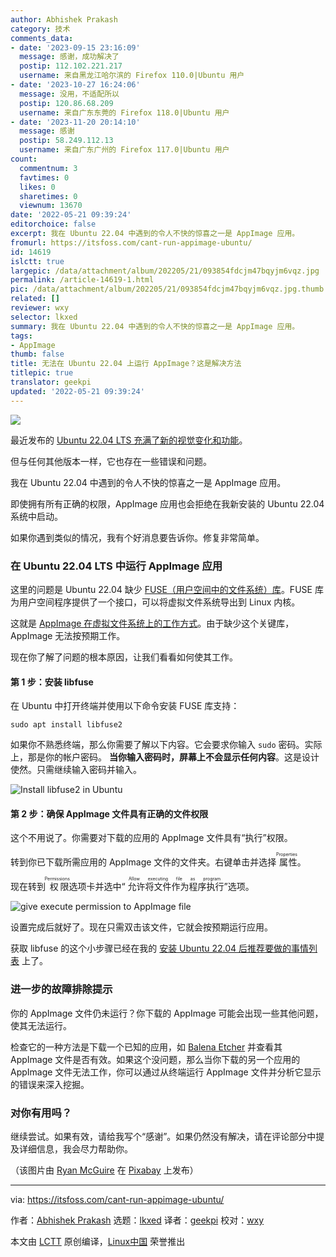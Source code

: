 ```yaml
---
author: Abhishek Prakash
category: 技术
comments_data:
- date: '2023-09-15 23:16:09'
  message: 感谢，成功解决了
  postip: 112.102.221.217
  username: 来自黑龙江哈尔滨的 Firefox 110.0|Ubuntu 用户
- date: '2023-10-27 16:24:06'
  message: 没用，不适配所以
  postip: 120.86.68.209
  username: 来自广东东莞的 Firefox 118.0|Ubuntu 用户
- date: '2023-11-20 20:14:10'
  message: 感谢
  postip: 58.249.112.13
  username: 来自广东广州的 Firefox 117.0|Ubuntu 用户
count:
  commentnum: 3
  favtimes: 0
  likes: 0
  sharetimes: 0
  viewnum: 13670
date: '2022-05-21 09:39:24'
editorchoice: false
excerpt: 我在 Ubuntu 22.04 中遇到的令人不快的惊喜之一是 AppImage 应用。
fromurl: https://itsfoss.com/cant-run-appimage-ubuntu/
id: 14619
islctt: true
largepic: /data/attachment/album/202205/21/093854fdcjm47bqyjm6vqz.jpg
permalink: /article-14619-1.html
pic: /data/attachment/album/202205/21/093854fdcjm47bqyjm6vqz.jpg.thumb.jpg
related: []
reviewer: wxy
selector: lkxed
summary: 我在 Ubuntu 22.04 中遇到的令人不快的惊喜之一是 AppImage 应用。
tags:
- AppImage
thumb: false
title: 无法在 Ubuntu 22.04 上运行 AppImage？这是解决方法
titlepic: true
translator: geekpi
updated: '2022-05-21 09:39:24'
---
```


![](/data/attachment/album/202205/21/093854fdcjm47bqyjm6vqz.jpg)


最近发布的 [Ubuntu 22.04 LTS 充满了新的视觉变化和功能](https://itsfoss.com/ubuntu-22-04-release-features/)。


但与任何其他版本一样，它也存在一些错误和问题。


我在 Ubuntu 22.04 中遇到的令人不快的惊喜之一是 AppImage 应用。


即使拥有所有正确的权限，AppImage 应用也会拒绝在我新安装的 Ubuntu 22.04 系统中启动。


如果你遇到类似的情况，我有个好消息要告诉你。修复非常简单。


### 在 Ubuntu 22.04 LTS 中运行 AppImage 应用


这里的问题是 Ubuntu 22.04 缺少 [FUSE（用户空间中的文件系统）库](https://packages.debian.org/sid/libfuse2)。FUSE 库为用户空间程序提供了一个接口，可以将虚拟文件系统导出到 Linux 内核。


这就是 [AppImage 在虚拟文件系统上的工作方式](https://itsfoss.com/use-appimage-linux/)。由于缺少这个关键库，AppImage 无法按预期工作。


现在你了解了问题的根本原因，让我们看看如何使其工作。


#### 第 1 步：安装 libfuse


在 Ubuntu 中打开终端并使用以下命令安装 FUSE 库支持：



```
sudo apt install libfuse2

```

如果你不熟悉终端，那么你需要了解以下内容。它会要求你输入 `sudo` 密码。实际上，那是你的帐户密码。 **当你输入密码时，屏幕上不会显示任何内容**。这是设计使然。只需继续输入密码并输入。


![Install libfuse2 in Ubuntu](/data/attachment/album/202205/21/093924hv3mo2hvodrroz28.png)


#### 第 2 步：确保 AppImage 文件具有正确的文件权限


这个不用说了。你需要对下载的应用的 AppImage 文件具有“执行”权限。


转到你已下载所需应用的 AppImage 文件的文件夹。右键单击并选择<ruby> 属性 <rt>  Properties </rt></ruby>。


现在转到<ruby> 权限 <rt>  Permissions </rt></ruby>选项卡并选中“<ruby> 允许将文件作为程序执行 <rt>  Allow executing file as program </rt></ruby>”选项。


![give execute permission to AppImage file](/data/attachment/album/202205/21/093924bz46gt3asaair1dn.png)


设置完成后就好了。现在只需双击该文件，它就会按预期运行应用。


获取 libfuse 的这个小步骤已经在我的 [安装 Ubuntu 22.04 后推荐要做的事情列表](https://itsfoss.com/things-to-do-after-installing-ubuntu-22-04/) 上了。


### 进一步的故障排除提示


你的 AppImage 文件仍未运行？你下载的 AppImage 可能会出现一些其他问题，使其无法运行。


检查它的一种方法是下载一个已知的应用，如 [Balena Etcher](https://www.balena.io/etcher/) 并查看其 AppImage 文件是否有效。如果这个没问题，那么当你下载的另一个应用的 AppImage 文件无法工作，你可以通过从终端运行 AppImage 文件并分析它显示的错误来深入挖掘。


### 对你有用吗？


继续尝试。如果有效，请给我写个“感谢”。如果仍然没有解决，请在评论部分中提及详细信息，我会尽力帮助你。


（该图片由 [Ryan McGuire](https://pixabay.com/zh/users/ryanmcguire-123690/?utm_source=link-attribution&utm_medium=referral&utm_campaign=image&utm_content=362150) 在 [Pixabay](https://pixabay.com/zh/?utm_source=link-attribution&utm_medium=referral&utm_campaign=image&utm_content=362150) 上发布）




---


via: <https://itsfoss.com/cant-run-appimage-ubuntu/>


作者：[Abhishek Prakash](https://itsfoss.com/author/abhishek/) 选题：[lkxed](https://github.com/lkxed) 译者：[geekpi](https://github.com/geekpi) 校对：[wxy](https://github.com/wxy)


本文由 [LCTT](https://github.com/LCTT/TranslateProject) 原创编译，[Linux中国](https://linux.cn/) 荣誉推出